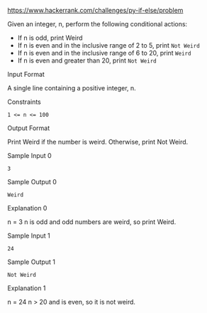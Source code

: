 https://www.hackerrank.com/challenges/py-if-else/problem

Given an integer, n, perform the following conditional actions:

* If n is odd, print Weird 
* If n is even and in the inclusive range of 2 to 5, print ``Not Weird``
* If n is even and in the inclusive range of 6 to 20, print ``Weird``
* If n is even and greater than 20, print ``Not Weird``

Input Format

A single line containing a positive integer, n.

Constraints

```
1 <= n <= 100
```

Output Format

Print Weird if the number is weird. Otherwise, print Not Weird.

Sample Input 0
```
3
```
Sample Output 0
```
Weird
```
Explanation 0

n = 3
n is odd and odd numbers are weird, so print Weird.

Sample Input 1
```
24
```
Sample Output 1
```
Not Weird
```
Explanation 1

n = 24
n > 20 and is even, so it is not weird.
